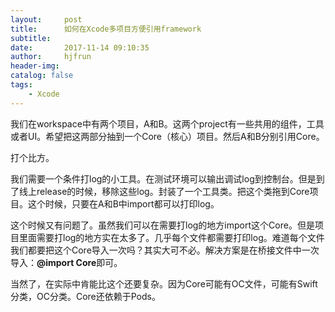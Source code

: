 ```yaml
---
layout:     post
title:      如何在Xcode多项目方便引用framework
subtitle:   
date:       2017-11-14 09:10:35
author:     hjfrun
header-img: 
catalog: false
tags:
    - Xcode
---
```


我们在workspace中有两个项目，A和B。这两个project有一些共用的组件，工具或者UI。希望把这两部分抽到一个Core（核心）项目。然后A和B分别引用Core。

打个比方。

我们需要一个条件打log的小工具。在测试环境可以输出调试log到控制台。但是到了线上release的时候，移除这些log。封装了一个工具类。把这个类拖到Core项目。这个时候，只要在A和B中import都可以打印log。



这个时候又有问题了。虽然我们可以在需要打log的地方import这个Core。但是项目里面需要打log的地方实在太多了。几乎每个文件都需要打印log。难道每个文件我们都要把这个Core导入一次吗？其实大可不必。解决方案是在桥接文件中一次导入：**@import Core**即可。



当然了，在实际中肯能比这个还要复杂。因为Core可能有OC文件，可能有Swift分类，OC分类。Core还依赖于Pods。